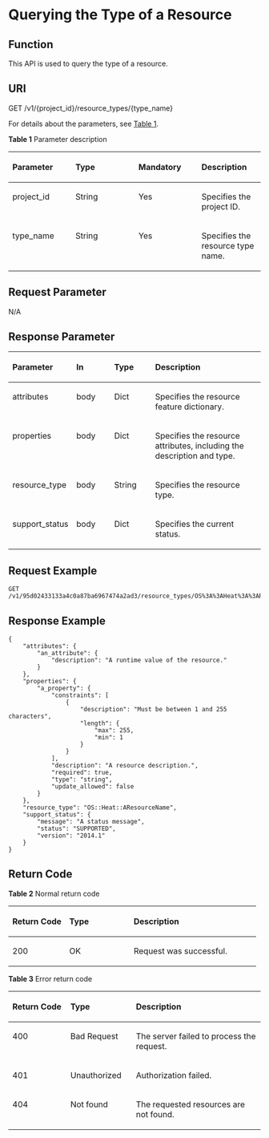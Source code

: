 # Querying the Type of a Resource<a name="EN-US_TOPIC_0084581311"></a>

## Function<a name="en-us_topic_0057973148_section48372134"></a>

This API is used to query the type of a resource.

## URI<a name="en-us_topic_0057973148_section32696025"></a>

GET /v1/\{project\_id\}/resource\_types/\{type\_name\}

For details about the parameters, see  [Table 1](#table1759528275).

**Table  1**  Parameter description

<a name="table1759528275"></a>
<table><thead align="left"><tr id="row26011272716"><th class="cellrowborder" valign="top" width="25%" id="mcps1.2.5.1.1"><p id="p17762534144716"><a name="p17762534144716"></a><a name="p17762534144716"></a><strong id="b19478126111615"><a name="b19478126111615"></a><a name="b19478126111615"></a>Parameter</strong></p>
</th>
<th class="cellrowborder" valign="top" width="25%" id="mcps1.2.5.1.2"><p id="p376433420478"><a name="p376433420478"></a><a name="p376433420478"></a><strong id="b54291476165"><a name="b54291476165"></a><a name="b54291476165"></a>Type</strong></p>
</th>
<th class="cellrowborder" valign="top" width="25%" id="mcps1.2.5.1.3"><p id="p15766123474714"><a name="p15766123474714"></a><a name="p15766123474714"></a><strong id="b519617814160"><a name="b519617814160"></a><a name="b519617814160"></a>Mandatory</strong></p>
</th>
<th class="cellrowborder" valign="top" width="25%" id="mcps1.2.5.1.4"><p id="p147683349474"><a name="p147683349474"></a><a name="p147683349474"></a><strong id="b530169171612"><a name="b530169171612"></a><a name="b530169171612"></a>Description</strong></p>
</th>
</tr>
</thead>
<tbody><tr id="row10601725277"><td class="cellrowborder" valign="top" width="25%" headers="mcps1.2.5.1.1 "><p id="p1765464961019"><a name="p1765464961019"></a><a name="p1765464961019"></a>project_id</p>
</td>
<td class="cellrowborder" valign="top" width="25%" headers="mcps1.2.5.1.2 "><p id="p0655184916104"><a name="p0655184916104"></a><a name="p0655184916104"></a>String</p>
</td>
<td class="cellrowborder" valign="top" width="25%" headers="mcps1.2.5.1.3 "><p id="p865694971017"><a name="p865694971017"></a><a name="p865694971017"></a>Yes</p>
</td>
<td class="cellrowborder" valign="top" width="25%" headers="mcps1.2.5.1.4 "><p id="p13658144921010"><a name="p13658144921010"></a><a name="p13658144921010"></a>Specifies the project ID.</p>
</td>
</tr>
<tr id="row205605355223"><td class="cellrowborder" valign="top" width="25%" headers="mcps1.2.5.1.1 "><p id="p5414363327"><a name="p5414363327"></a><a name="p5414363327"></a>type_name</p>
</td>
<td class="cellrowborder" valign="top" width="25%" headers="mcps1.2.5.1.2 "><p id="p124171268327"><a name="p124171268327"></a><a name="p124171268327"></a>String</p>
</td>
<td class="cellrowborder" valign="top" width="25%" headers="mcps1.2.5.1.3 "><p id="p1342216693211"><a name="p1342216693211"></a><a name="p1342216693211"></a>Yes</p>
</td>
<td class="cellrowborder" valign="top" width="25%" headers="mcps1.2.5.1.4 "><p id="p1642526163220"><a name="p1642526163220"></a><a name="p1642526163220"></a>Specifies the resource type name.</p>
</td>
</tr>
</tbody>
</table>

## Request Parameter<a name="en-us_topic_0057973148_section25828772"></a>

N/A

## Response Parameter<a name="en-us_topic_0057973148_section31132360"></a>

<a name="en-us_topic_0057973148_table47295947"></a>
<table><thead align="left"><tr id="en-us_topic_0057973148_row61351301"><th class="cellrowborder" valign="top" width="16.28%" id="mcps1.1.5.1.1"><p id="p13701251185014"><a name="p13701251185014"></a><a name="p13701251185014"></a><strong id="b1438182071610"><a name="b1438182071610"></a><a name="b1438182071610"></a>Parameter</strong></p>
</th>
<th class="cellrowborder" valign="top" width="16.28%" id="mcps1.1.5.1.2"><p id="p13704145119507"><a name="p13704145119507"></a><a name="p13704145119507"></a><strong id="b11953212160"><a name="b11953212160"></a><a name="b11953212160"></a>In</strong></p>
</th>
<th class="cellrowborder" valign="top" width="17.44%" id="mcps1.1.5.1.3"><p id="p3705151185017"><a name="p3705151185017"></a><a name="p3705151185017"></a><strong id="b18251422191615"><a name="b18251422191615"></a><a name="b18251422191615"></a>Type</strong></p>
</th>
<th class="cellrowborder" valign="top" width="50%" id="mcps1.1.5.1.4"><p id="p1371214511507"><a name="p1371214511507"></a><a name="p1371214511507"></a><strong id="b1413982361613"><a name="b1413982361613"></a><a name="b1413982361613"></a>Description</strong></p>
</th>
</tr>
</thead>
<tbody><tr id="en-us_topic_0057973148_row11565568"><td class="cellrowborder" valign="top" width="16.28%" headers="mcps1.1.5.1.1 "><p id="en-us_topic_0057973148_p64395783"><a name="en-us_topic_0057973148_p64395783"></a><a name="en-us_topic_0057973148_p64395783"></a>attributes</p>
</td>
<td class="cellrowborder" valign="top" width="16.28%" headers="mcps1.1.5.1.2 "><p id="p1549441552715"><a name="p1549441552715"></a><a name="p1549441552715"></a>body</p>
</td>
<td class="cellrowborder" valign="top" width="17.44%" headers="mcps1.1.5.1.3 "><p id="en-us_topic_0057973148_p48675955"><a name="en-us_topic_0057973148_p48675955"></a><a name="en-us_topic_0057973148_p48675955"></a>Dict</p>
</td>
<td class="cellrowborder" valign="top" width="50%" headers="mcps1.1.5.1.4 "><p id="en-us_topic_0057973148_p58971801"><a name="en-us_topic_0057973148_p58971801"></a><a name="en-us_topic_0057973148_p58971801"></a>Specifies the resource feature dictionary.</p>
</td>
</tr>
<tr id="en-us_topic_0057973148_row13307271"><td class="cellrowborder" valign="top" width="16.28%" headers="mcps1.1.5.1.1 "><p id="en-us_topic_0057973148_p4147127"><a name="en-us_topic_0057973148_p4147127"></a><a name="en-us_topic_0057973148_p4147127"></a>properties</p>
</td>
<td class="cellrowborder" valign="top" width="16.28%" headers="mcps1.1.5.1.2 "><p id="p15494101513273"><a name="p15494101513273"></a><a name="p15494101513273"></a>body</p>
</td>
<td class="cellrowborder" valign="top" width="17.44%" headers="mcps1.1.5.1.3 "><p id="en-us_topic_0057973148_p372979"><a name="en-us_topic_0057973148_p372979"></a><a name="en-us_topic_0057973148_p372979"></a>Dict</p>
</td>
<td class="cellrowborder" valign="top" width="50%" headers="mcps1.1.5.1.4 "><p id="en-us_topic_0057973148_p31201458"><a name="en-us_topic_0057973148_p31201458"></a><a name="en-us_topic_0057973148_p31201458"></a>Specifies the resource attributes, including the description and type.</p>
</td>
</tr>
<tr id="en-us_topic_0057973148_row53924066"><td class="cellrowborder" valign="top" width="16.28%" headers="mcps1.1.5.1.1 "><p id="en-us_topic_0057973148_p5773211"><a name="en-us_topic_0057973148_p5773211"></a><a name="en-us_topic_0057973148_p5773211"></a>resource_type</p>
</td>
<td class="cellrowborder" valign="top" width="16.28%" headers="mcps1.1.5.1.2 "><p id="p34941715182719"><a name="p34941715182719"></a><a name="p34941715182719"></a>body</p>
</td>
<td class="cellrowborder" valign="top" width="17.44%" headers="mcps1.1.5.1.3 "><p id="en-us_topic_0057973148_p64976945"><a name="en-us_topic_0057973148_p64976945"></a><a name="en-us_topic_0057973148_p64976945"></a>String</p>
</td>
<td class="cellrowborder" valign="top" width="50%" headers="mcps1.1.5.1.4 "><p id="en-us_topic_0057973148_p38232849"><a name="en-us_topic_0057973148_p38232849"></a><a name="en-us_topic_0057973148_p38232849"></a>Specifies the resource type.</p>
</td>
</tr>
<tr id="en-us_topic_0057973148_row8551329"><td class="cellrowborder" valign="top" width="16.28%" headers="mcps1.1.5.1.1 "><p id="en-us_topic_0057973148_p21569045"><a name="en-us_topic_0057973148_p21569045"></a><a name="en-us_topic_0057973148_p21569045"></a>support_status</p>
</td>
<td class="cellrowborder" valign="top" width="16.28%" headers="mcps1.1.5.1.2 "><p id="p1549481517272"><a name="p1549481517272"></a><a name="p1549481517272"></a>body</p>
</td>
<td class="cellrowborder" valign="top" width="17.44%" headers="mcps1.1.5.1.3 "><p id="en-us_topic_0057973148_p2262250"><a name="en-us_topic_0057973148_p2262250"></a><a name="en-us_topic_0057973148_p2262250"></a>Dict</p>
</td>
<td class="cellrowborder" valign="top" width="50%" headers="mcps1.1.5.1.4 "><p id="en-us_topic_0057973148_p11568342"><a name="en-us_topic_0057973148_p11568342"></a><a name="en-us_topic_0057973148_p11568342"></a>Specifies the current status.</p>
</td>
</tr>
</tbody>
</table>

## Request Example<a name="en-us_topic_0057973148_section11755791"></a>

```
GET /v1/95d02433133a4c0a87ba6967474a2ad3/resource_types/OS%3A%3AHeat%3A%3ARandomString
```

## Response Example<a name="en-us_topic_0057973148_section38693256"></a>

```
{
    "attributes": {
        "an_attribute": {
            "description": "A runtime value of the resource."
        }
    },
    "properties": {
        "a_property": {
            "constraints": [
                {
                    "description": "Must be between 1 and 255 characters",
                    "length": {
                        "max": 255,
                        "min": 1
                    }
                }
            ],
            "description": "A resource description.",
            "required": true,
            "type": "string",
            "update_allowed": false
        }
    },
    "resource_type": "OS::Heat::AResourceName",
    "support_status": {
        "message": "A status message",
        "status": "SUPPORTED",
        "version": "2014.1"
    }
}
```

## Return Code<a name="en-us_topic_0057973148_section12694990"></a>

**Table  2**  Normal return code

<a name="table01411862119"></a>
<table><thead align="left"><tr id="en-us_topic_0084581285_en-us_topic_0057973117_row42419326194057"><th class="cellrowborder" valign="top" width="23%" id="mcps1.2.4.1.1"><p id="en-us_topic_0084581285_en-us_topic_0057973117_p13413377194057"><a name="en-us_topic_0084581285_en-us_topic_0057973117_p13413377194057"></a><a name="en-us_topic_0084581285_en-us_topic_0057973117_p13413377194057"></a><strong id="en-us_topic_0084581285_b14910172512114"><a name="en-us_topic_0084581285_b14910172512114"></a><a name="en-us_topic_0084581285_b14910172512114"></a>Return Code</strong></p>
</th>
<th class="cellrowborder" valign="top" width="26%" id="mcps1.2.4.1.2"><p id="en-us_topic_0084581285_en-us_topic_0057973117_p12741761194057"><a name="en-us_topic_0084581285_en-us_topic_0057973117_p12741761194057"></a><a name="en-us_topic_0084581285_en-us_topic_0057973117_p12741761194057"></a><strong id="en-us_topic_0084581285_en-us_topic_0057973140_b84235270615814_1"><a name="en-us_topic_0084581285_en-us_topic_0057973140_b84235270615814_1"></a><a name="en-us_topic_0084581285_en-us_topic_0057973140_b84235270615814_1"></a>Type</strong></p>
</th>
<th class="cellrowborder" valign="top" width="51%" id="mcps1.2.4.1.3"><p id="en-us_topic_0084581285_en-us_topic_0057973117_p25449701194057"><a name="en-us_topic_0084581285_en-us_topic_0057973117_p25449701194057"></a><a name="en-us_topic_0084581285_en-us_topic_0057973117_p25449701194057"></a><strong id="en-us_topic_0084581285_en-us_topic_0057973140_b842352706193020"><a name="en-us_topic_0084581285_en-us_topic_0057973140_b842352706193020"></a><a name="en-us_topic_0084581285_en-us_topic_0057973140_b842352706193020"></a>Description</strong></p>
</th>
</tr>
</thead>
<tbody><tr id="en-us_topic_0084581285_en-us_topic_0057973117_row48159894194057"><td class="cellrowborder" valign="top" width="23%" headers="mcps1.2.4.1.1 "><p id="en-us_topic_0084581285_en-us_topic_0057973117_p8637307194057"><a name="en-us_topic_0084581285_en-us_topic_0057973117_p8637307194057"></a><a name="en-us_topic_0084581285_en-us_topic_0057973117_p8637307194057"></a>200</p>
</td>
<td class="cellrowborder" valign="top" width="26%" headers="mcps1.2.4.1.2 "><p id="en-us_topic_0084581285_en-us_topic_0057973117_p28533244194057"><a name="en-us_topic_0084581285_en-us_topic_0057973117_p28533244194057"></a><a name="en-us_topic_0084581285_en-us_topic_0057973117_p28533244194057"></a>OK</p>
</td>
<td class="cellrowborder" valign="top" width="51%" headers="mcps1.2.4.1.3 "><p id="en-us_topic_0084581285_en-us_topic_0057973117_p29491459194057"><a name="en-us_topic_0084581285_en-us_topic_0057973117_p29491459194057"></a><a name="en-us_topic_0084581285_en-us_topic_0057973117_p29491459194057"></a>Request was successful.</p>
</td>
</tr>
</tbody>
</table>

**Table  3**  Error return code

<a name="table8571828153012"></a>
<table><thead align="left"><tr id="en-us_topic_0084581294_row16955110342"><th class="cellrowborder" valign="top" width="23%" id="mcps1.2.4.1.1"><p id="en-us_topic_0084581294_p129561510144"><a name="en-us_topic_0084581294_p129561510144"></a><a name="en-us_topic_0084581294_p129561510144"></a><strong id="en-us_topic_0084581294_b1235759101013"><a name="en-us_topic_0084581294_b1235759101013"></a><a name="en-us_topic_0084581294_b1235759101013"></a>Return Code</strong></p>
</th>
<th class="cellrowborder" valign="top" width="26%" id="mcps1.2.4.1.2"><p id="en-us_topic_0084581294_p4959810444"><a name="en-us_topic_0084581294_p4959810444"></a><a name="en-us_topic_0084581294_p4959810444"></a><strong id="en-us_topic_0084581294_en-us_topic_0057973140_b84235270615814_1"><a name="en-us_topic_0084581294_en-us_topic_0057973140_b84235270615814_1"></a><a name="en-us_topic_0084581294_en-us_topic_0057973140_b84235270615814_1"></a>Type</strong></p>
</th>
<th class="cellrowborder" valign="top" width="51%" id="mcps1.2.4.1.3"><p id="en-us_topic_0084581294_p9959161020418"><a name="en-us_topic_0084581294_p9959161020418"></a><a name="en-us_topic_0084581294_p9959161020418"></a><strong id="en-us_topic_0084581294_en-us_topic_0057973140_b842352706193020"><a name="en-us_topic_0084581294_en-us_topic_0057973140_b842352706193020"></a><a name="en-us_topic_0084581294_en-us_topic_0057973140_b842352706193020"></a>Description</strong></p>
</th>
</tr>
</thead>
<tbody><tr id="en-us_topic_0084581294_row179609103411"><td class="cellrowborder" valign="top" width="23%" headers="mcps1.2.4.1.1 "><p id="en-us_topic_0084581294_p896118101840"><a name="en-us_topic_0084581294_p896118101840"></a><a name="en-us_topic_0084581294_p896118101840"></a>400</p>
</td>
<td class="cellrowborder" valign="top" width="26%" headers="mcps1.2.4.1.2 "><p id="en-us_topic_0084581294_p1296211015416"><a name="en-us_topic_0084581294_p1296211015416"></a><a name="en-us_topic_0084581294_p1296211015416"></a>Bad Request</p>
</td>
<td class="cellrowborder" valign="top" width="51%" headers="mcps1.2.4.1.3 "><p id="en-us_topic_0084581294_p9963110146"><a name="en-us_topic_0084581294_p9963110146"></a><a name="en-us_topic_0084581294_p9963110146"></a>The server failed to process the request.</p>
</td>
</tr>
<tr id="en-us_topic_0084581294_row181330274199"><td class="cellrowborder" valign="top" width="23%" headers="mcps1.2.4.1.1 "><p id="en-us_topic_0084581294_p18134027201912"><a name="en-us_topic_0084581294_p18134027201912"></a><a name="en-us_topic_0084581294_p18134027201912"></a>401</p>
</td>
<td class="cellrowborder" valign="top" width="26%" headers="mcps1.2.4.1.2 "><p id="en-us_topic_0084581294_p1713419274191"><a name="en-us_topic_0084581294_p1713419274191"></a><a name="en-us_topic_0084581294_p1713419274191"></a>Unauthorized</p>
</td>
<td class="cellrowborder" valign="top" width="51%" headers="mcps1.2.4.1.3 "><p id="en-us_topic_0084581294_p11134162718196"><a name="en-us_topic_0084581294_p11134162718196"></a><a name="en-us_topic_0084581294_p11134162718196"></a>Authorization failed.</p>
</td>
</tr>
<tr id="en-us_topic_0084581294_row16531631121913"><td class="cellrowborder" valign="top" width="23%" headers="mcps1.2.4.1.1 "><p id="en-us_topic_0084581294_en-us_topic_0057973122_p5338333194217"><a name="en-us_topic_0084581294_en-us_topic_0057973122_p5338333194217"></a><a name="en-us_topic_0084581294_en-us_topic_0057973122_p5338333194217"></a>404</p>
</td>
<td class="cellrowborder" valign="top" width="26%" headers="mcps1.2.4.1.2 "><p id="en-us_topic_0084581294_p125520290312"><a name="en-us_topic_0084581294_p125520290312"></a><a name="en-us_topic_0084581294_p125520290312"></a>Not found</p>
</td>
<td class="cellrowborder" valign="top" width="51%" headers="mcps1.2.4.1.3 "><p id="en-us_topic_0084581294_en-us_topic_0057973122_p29751790194217"><a name="en-us_topic_0084581294_en-us_topic_0057973122_p29751790194217"></a><a name="en-us_topic_0084581294_en-us_topic_0057973122_p29751790194217"></a>The requested resources are not found.</p>
</td>
</tr>
</tbody>
</table>

